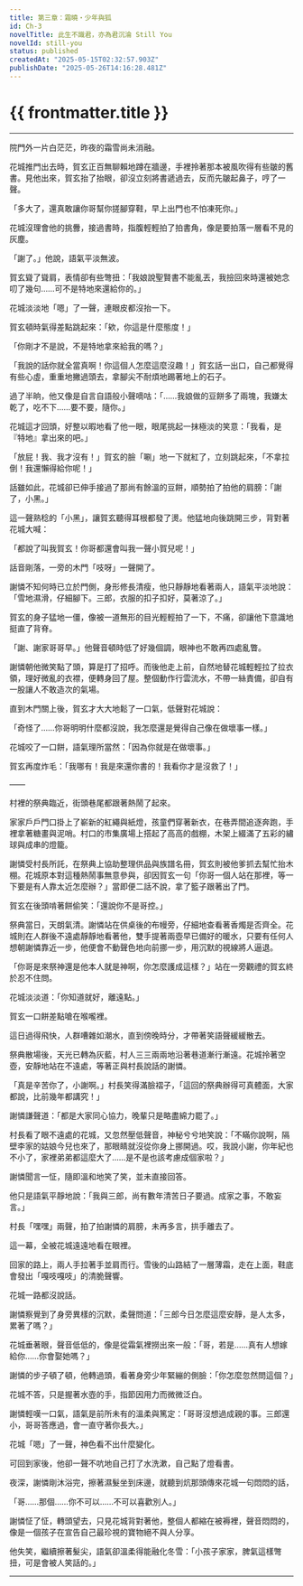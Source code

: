 ```yaml
---
title: 第三章：霜曉・少年與狐
id: Ch-3
novelTitle: 此生不識君，亦為君沉淪 Still You
novelId: still-you
status: published
createdAt: "2025-05-15T02:32:57.903Z"
publishDate: "2025-05-26T14:16:28.481Z"
---
```


# {{ frontmatter.title }}

<script setup>
import { useData } from 'vitepress'
const { frontmatter } = useData()
// 如果需要 withBase，可以取消註解下一行
// import { withBase } from 'vitepress'
</script>

---

院門外一片白茫茫，昨夜的霜雪尚未消融。

花城推門出去時，賀玄正百無聊賴地蹲在牆邊，手裡拎著那本被風吹得有些皺的舊書。見他出來，賀玄抬了抬眼，卻沒立刻將書遞過去，反而先皺起鼻子，哼了一聲。

「多大了，還真敢讓你哥幫你搓腳穿鞋，早上出門也不怕凍死你。」

花城沒理會他的挑釁，接過書時，指腹輕輕拍了拍書角，像是要拍落一層看不見的灰塵。

「謝了。」他說，語氣平淡無波。

賀玄聳了聳肩，表情卻有些彆扭：「我娘說聖賢書不能亂丟，我撿回來時還被她念叨了幾句……可不是特地來還給你的。」

花城淡淡地「嗯」了一聲，連眼皮都沒抬一下。

賀玄頓時氣得差點跳起來：「欸，你這是什麼態度！」

「你剛才不是說，不是特地拿來給我的嗎？」

「我說的話你就全當真啊！你這個人怎麼這麼沒趣！」賀玄話一出口，自己都覺得有些心虛，重重地撇過頭去，拿腳尖不耐煩地踢著地上的石子。

過了半晌，他又像是自言自語般小聲嘀咕：「……我娘做的豆餅多了兩塊，我嫌太乾了，吃不下……要不要，隨你。」

花城這才回頭，好整以暇地看了他一眼，眼尾挑起一抹極淡的笑意：「我看，是『特地』拿出來的吧。」

「放屁！我、我才沒有！」賀玄的臉「唰」地一下就紅了，立刻跳起來，「不拿拉倒！我還懶得給你呢！」

話雖如此，花城卻已伸手接過了那尚有餘溫的豆餅，順勢拍了拍他的肩膀：「謝了，小黑。」

這一聲熟稔的「小黑」，讓賀玄聽得耳根都發了燙。他猛地向後跳開三步，背對著花城大喊：

「都說了叫我賀玄！你哥都還會叫我一聲小賀兒呢！」

話音剛落，一旁的木門「吱呀」一聲開了。

謝憐不知何時已立於門側，身形修長清瘦，他只靜靜地看著兩人，語氣平淡地說：「雪地濕滑，仔細腳下。三郎，衣服的扣子扣好，莫著涼了。」

賀玄的身子猛地一僵，像被一道無形的目光輕輕拍了一下，不痛，卻讓他下意識地挺直了背脊。

「謝、謝家哥哥早。」他聲音頓時低了好幾個調，眼神也不敢再四處亂瞥。

謝憐朝他微笑點了頭，算是打了招呼。而後他走上前，自然地替花城輕輕拉了拉衣領，理好微亂的衣襟，便轉身回了屋。整個動作行雲流水，不帶一絲責備，卻自有一股讓人不敢造次的氣場。

直到木門關上後，賀玄才大大地鬆了一口氣，低聲對花城說：

「奇怪了……你哥明明什麼都沒說，我怎麼還是覺得自己像在做壞事一樣。」

花城咬了一口餅，語氣理所當然：「因為你就是在做壞事。」

賀玄再度炸毛：「我哪有！我是來還你書的！我看你才是沒救了！」

——

村裡的祭典臨近，街頭巷尾都跟著熱鬧了起來。

家家戶戶門口掛上了嶄新的紅繩與紙燈，孩童們穿著新衣，在巷弄間追逐奔跑，手裡拿著糖畫與泥哨。村口的市集廣場上搭起了高高的戲棚，木架上綴滿了五彩的繡球與成串的燈籠。

謝憐受村長所託，在祭典上協助整理供品與族譜名冊，賀玄則被他爹抓去幫忙抬木棚。花城原本對這種熱鬧事無意參與，卻因賀玄一句「你哥一個人站在那裡，等一下要是有人靠太近怎麼辦？」當即便二話不說，拿了籃子跟著出了門。

賀玄在後頭啃著餅偷笑：「還說你不是哥控。」

祭典當日，天朗氣清。謝憐站在供桌後的布幔旁，仔細地查看著香燭是否齊全。花城則在人群後不遠處靜靜地看著他，雙手提著兩壺早已備好的暖水，只要有任何人想朝謝憐靠近一步，他便會不動聲色地向前挪一步，用沉默的視線將人逼退。

「你哥是來祭神還是他本人就是神啊，你怎麼護成這樣？」站在一旁觀禮的賀玄終於忍不住問。

花城淡淡道：「你知道就好，離遠點。」

賀玄一口餅差點嗆在喉嚨裡。

這日過得飛快，人群嘈雜如潮水，直到傍晚時分，才帶著笑語聲緩緩散去。

祭典散場後，天光已轉為灰藍，村人三三兩兩地沿著巷道漸行漸遠。花城拎著空壺，安靜地站在不遠處，等著正與村長說話的謝憐。

「真是辛苦你了，小謝啊。」村長笑得滿臉褶子，「這回的祭典辦得可真體面，大家都說，比前幾年都講究！」

謝憐謙聲道：「都是大家同心協力，晚輩只是略盡綿力罷了。」

村長看了眼不遠處的花城，又忽然壓低聲音，神秘兮兮地笑說：「不瞞你說啊，隔壁李家的姑娘今兒也來了，那眼睛就沒從你身上挪開過。哎，我說小謝，你年紀也不小了，家裡弟弟都這麼大了……是不是也該考慮成個家啦？」

謝憐聞言一怔，隨即溫和地笑了笑，並未直接回答。

他只是語氣平靜地說：「我與三郎，尚有數年清苦日子要過。成家之事，不敢妄言。」

村長「嘿嘿」兩聲，拍了拍謝憐的肩膀，未再多言，拱手離去了。

這一幕，全被花城遠遠地看在眼裡。

回家的路上，兩人手拉著手並肩而行。雪後的山路結了一層薄霜，走在上面，鞋底會發出「嘎吱嘎吱」的清脆聲響。

花城一路都沒說話。

謝憐察覺到了身旁異樣的沉默，柔聲問道：「三郎今日怎麼這麼安靜，是人太多，累著了嗎？」

花城垂著眼，聲音低低的，像是從霜氣裡撈出來一般：「哥，若是……真有人想嫁給你……你會娶她嗎？」

謝憐的步子頓了頓，他轉過頭，看著身旁少年緊繃的側臉：「你怎麼忽然問這個？」

花城不答，只是握著水壺的手，指節因用力而微微泛白。

謝憐輕嘆一口氣，語氣是前所未有的溫柔與篤定：「哥哥沒想過成親的事。三郎還小，哥哥答應過，會一直守著你長大。」

花城「嗯」了一聲，神色看不出什麼變化。

可回到家後，他卻一聲不吭地自己打了水洗漱，自己點了燈看書。

夜深，謝憐剛沐浴完，擦著濕髮坐到床邊，就聽到炕那頭傳來花城一句悶悶的話，

「哥……那個……你不可以……不可以喜歡別人。」

謝憐怔了怔，轉頭望去，只見花城背對著他，整個人都縮在被褥裡，聲音悶悶的，像是一個孩子在宣告自己最珍視的寶物絕不與人分享。

他失笑，繼續擦著髮尖，語氣卻溫柔得能融化冬雪：「小孩子家家，脾氣這樣彆扭，可是會被人笑話的。」

---
